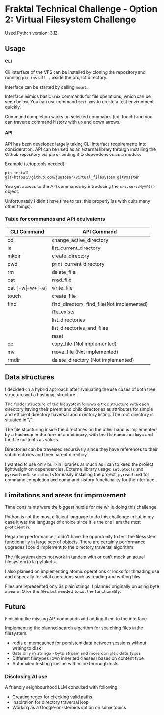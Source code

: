 # Fraktal Technical Challenge - Option 2: Virtual Filesystem Challenge
Used Python version: 3.12

## Usage
#### CLI
Cli interface of the VFS can be installed by cloning the repository and running `pip install .` inside the project directory.

Interface can be started by calling `mount`.

Interface mimics basic unix commands for file operations, which can be seen below. You can use command `test_env` to create a test environment quickly. 

Command completion works on selected commands (cd, touch) and you can traverse command history with up and down arrows.

#### API

API has been developed largely taking CLI interface requirements into consideration.
API can be used as an external library through installing the Github repository via pip or adding it to dependencies as a module.

Example (setuptools needed):

``pip install git+https://github.com/juusosar/virtual_filesystem.git@master``

You get access to the API commands by introducing the ``src.core.MyVFS()`` object.

Unfortunately I didn't have time to test this properly (as with quite many other things).


### Table for commands and API equivalents

| CLI Command       	 | API Command             	                                |
|---------------------|----------------------------------------------------------|
| cd                	 | change_active_directory 	                                |
| ls                	 | list_current_directory  	                                |
| mkdir             	 | create_directory        	                                |
| pwd               	 | print_current_directory 	                                |
| rm                	 | delete_file             	                                |
| cat               	 | read_file               	                                |
| cat [-w\|-w+\|-a] 	 | write_file              	                                |
| touch             	 | create_file             	                                |
| find           	    | find_directory, find_file(Not implemented)             	 |
| 	                   | file_exists             	                                |
| 	                   | list_directories            	                            |
| 	                   | list_directories_and_files           	                   |
| 	                   | reset           	                                        |
| cp 	                | copy_file (Not implemented)                              |
| mv                  | move_file (Not implemented)            	                 |
| rmdir             	 | delete_directory (Not implemented)                       |

## Data structures
I decided on a hybrid approach after evaluating the use cases of both tree structure and a hashmap structure. 

The folder structure of the filesystem follows a tree structure with each directory having their parent and child directories
as attributes for simple and efficient directory traversal and directory listing. The root directory is situated in "/".

The file structuring inside the directories on the other hand is implemented by a hashmap in the form of a dictionary,
with the file names as keys and the file contents as values.

Directories can be traversed recursively since they have references to their subdirectories and their parent directory.

I wanted to use only built-in libraries as much as I can to keep the project lightweight on dependencies.
External library usage: ``setuptools`` and ``pyreadline3``. ``setuptools`` for easily installing the project, 
``pyreadline3`` for command completion and command history functionality for the interface.

## Limitations and areas for improvement
Time constraints were the biggest hurdle for me while doing this challenge.

Python is not the most efficient language to do this challenge in
but in my case it was the language of choice since it is the one I am the most proficient in.

Regarding performance, I didn't have the opportunity to test the filesystem functionality in large sets of objects.
There are certainly performance upgrades I could implement to the directory traversal algorithm

The filesystem does not work in tandem with or can't mock an actual filesystem (á la pyfakefs).

I also planned on implementing atomic operations or locks for threading use and especially for vital operations such as reading and writing files.

Files are represented only as plain strings, I planned originally on using byte stream IO for the files but needed to cut the functionality.


## Future 
Finishing the missing API commands and adding them to the interface.

Implementing the planned search algorithm for searching files in the filesystem.

- redis or memcached for persistent data between sessions without writing to disk
- data only in strings - byte stream and more complex data types
- Different filetypes (own inherited classes) based on content type
- Automated testing pipeline with more thorough tests

### Disclosing AI use
A friendly neighbourhood LLM consulted with following:
- Creating regex for checking valid paths
- Inspiration for directory traversal loop
- Working as a Google-on-steroids option on some topics